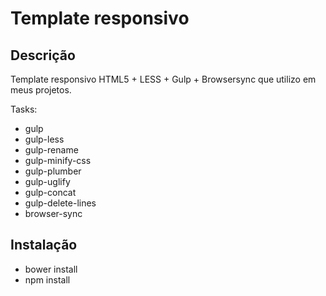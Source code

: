 Template responsivo
================================================================================


Descrição
--------------------------------------------------------------------------------

Template responsivo HTML5 + LESS + Gulp + Browsersync que utilizo em meus projetos.

Tasks:

- gulp
- gulp-less
- gulp-rename
- gulp-minify-css
- gulp-plumber
- gulp-uglify
- gulp-concat
- gulp-delete-lines
- browser-sync


Instalação
--------------------------------------------------------------------------------

- bower install
- npm install